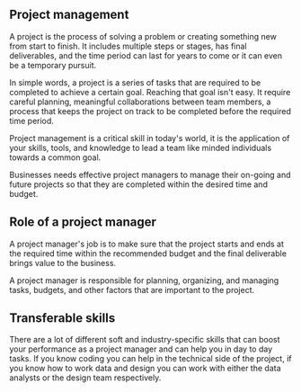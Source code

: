 ## Project management
A project is the process of solving a problem or creating something new from start to finish. It includes multiple steps or stages, has final deliverables, and the time period can last for years to come or it can even be a temporary pursuit.

In simple words, a project is a series of tasks that are required to be completed to achieve a certain goal. Reaching that goal isn't easy. It require careful planning, meaningful collaborations between team members, a process that keeps the project on track to be completed before the required time period.

Project management is a critical skill in today's world, it is the application of your skills, tools, and knowledge to lead a team like minded individuals towards a common goal.

Businesses needs effective project managers to manage their on-going and future projects so that they are completed within the desired time and budget.

## Role of a project manager
A project manager's job is to make sure that the project starts and ends at the required time within the recommended budget and the final deliverable brings value to the business.

A project manager is responsible for planning, organizing, and managing tasks, budgets, and other factors that are important to the project.

## Transferable skills
There are a lot of different soft and industry-specific skills that can boost your performance as a project manager and can help you in day to day tasks. If you know coding you can help in the technical side of the project, if you know how to work data and design you can work with either the data analysts or the design team respectively.